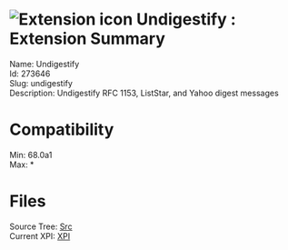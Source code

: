 # ![Extension icon](https://addons.thunderbird.net/static/img/addon-icons/default-64.png) Undigestify : Extension Summary

Name: Undigestify  
Id: 273646  
Slug: undigestify  
Description: Undigestify RFC 1153, ListStar, and Yahoo digest messages
  

# Compatibility
Min: 68.0a1  
Max: *  

# Files

Source Tree: [Src](C:/Dev/Thunderbird/ThunderKdB/xall/x68/273646-undigestify/src)  
Current XPI: [XPI](C:/Dev/Thunderbird/ThunderKdB/xall/x68/273646-undigestify/xpi)  



